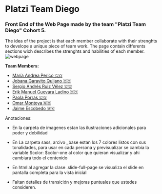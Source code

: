# **Platzi Team Diego**
### Front End of the Web Page made by the team **"Platzi Team Diego"** Cohort 5. 

The idea of the project is that each member collaborate with their strenghts to develope a unique piece of team work. The page contain differents sections wich describes the strenghts and habilities of each member.
![webpage](https://user-images.githubusercontent.com/67491563/89590894-7d352c80-d80e-11ea-88bc-6366f69981ae.gif)


**Team Members:** 
- [María Andrea Perico 🇨🇴](https://github.com/pericoandrea "María Andrea Perico")
- [Jobana Garavito Quijano 🇨🇴](https://github.com/jobana "Jobana Garavito Quijano")
- [Sergio Andrés Ruiz Vélez 🇨🇴](https://github.com/shechoruiz "Sergio Andrés Ruiz Vélez")
- [Erik Manuel Guevara Ladino 🇨🇴](https://github.com/Er1K6U "Erik Manuel Guevara Ladino")
- [Paola Porras 🇨🇴](https://github.com/PaolaPorras "Paola Porras")
- [Omar Montoya 🇲🇽](https://github.com/imremain "Omar Montoya")
- [Jaime Escobedo 🇲🇽](https://github.com/imremain "Jaime Escobedo")



Anotaciones:

- En la carpeta de imagenes estan las ilustraciones adicionales para poder y debilidad

- En La carpeta sass, arcivo _base estan los 7 colores listos con sus tonalidades, para usar en cada persona y previsualizar se cambia la variable $color: $color-one al color que quieran visualizar y ahi cambiará todo el contenido

- En html al agregar la clase .slide-full-page se visualiza el slide en pantalla completa para la vista inicial

- Faltan detalles de transición y mejoras puntuales que ustedes consideren.
